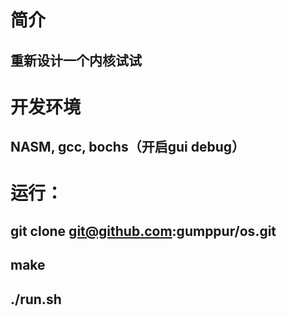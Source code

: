 # 简介
## 重新设计一个内核试试
# 开发环境
## NASM, gcc, bochs（开启gui debug）
# 运行：
## git clone git@github.com:gumppur/os.git
## make
## ./run.sh
